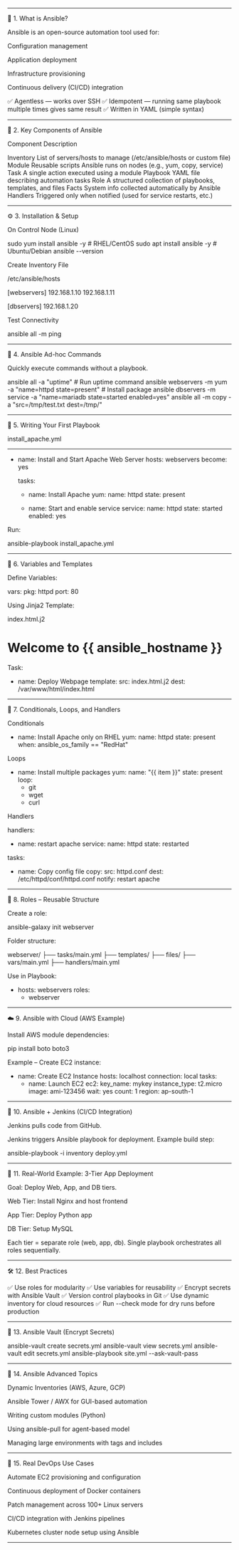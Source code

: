 
---

🧩 1. What is Ansible?

Ansible is an open-source automation tool used for:

Configuration management

Application deployment

Infrastructure provisioning

Continuous delivery (CI/CD) integration


✅ Agentless — works over SSH
✅ Idempotent — running same playbook multiple times gives same result
✅ Written in YAML (simple syntax)


---

🧱 2. Key Components of Ansible

Component	Description

Inventory	List of servers/hosts to manage (/etc/ansible/hosts or custom file)
Module	Reusable scripts Ansible runs on nodes (e.g., yum, copy, service)
Task	A single action executed using a module
Playbook	YAML file describing automation tasks
Role	A structured collection of playbooks, templates, and files
Facts	System info collected automatically by Ansible
Handlers	Triggered only when notified (used for service restarts, etc.)



---

⚙️ 3. Installation & Setup

On Control Node (Linux)

sudo yum install ansible -y          # RHEL/CentOS
sudo apt install ansible -y          # Ubuntu/Debian
ansible --version

Create Inventory File

/etc/ansible/hosts

[webservers]
192.168.1.10
192.168.1.11

[dbservers]
192.168.1.20

Test Connectivity

ansible all -m ping


---

📘 4. Ansible Ad-hoc Commands

Quickly execute commands without a playbook.

ansible all -a "uptime"             # Run uptime command
ansible webservers -m yum -a "name=httpd state=present"   # Install package
ansible dbservers -m service -a "name=mariadb state=started enabled=yes"
ansible all -m copy -a "src=/tmp/test.txt dest=/tmp/"


---

📜 5. Writing Your First Playbook

install_apache.yml

---
- name: Install and Start Apache Web Server
  hosts: webservers
  become: yes

  tasks:
    - name: Install Apache
      yum:
        name: httpd
        state: present

    - name: Start and enable service
      service:
        name: httpd
        state: started
        enabled: yes

Run:

ansible-playbook install_apache.yml


---

🧩 6. Variables and Templates

Define Variables:

vars:
  pkg: httpd
  port: 80

Using Jinja2 Template:

index.html.j2

<h1>Welcome to {{ ansible_hostname }}</h1>

Task:

- name: Deploy Webpage
  template:
    src: index.html.j2
    dest: /var/www/html/index.html


---

🔁 7. Conditionals, Loops, and Handlers

Conditionals

- name: Install Apache only on RHEL
  yum:
    name: httpd
    state: present
  when: ansible_os_family == "RedHat"

Loops

- name: Install multiple packages
  yum:
    name: "{{ item }}"
    state: present
  loop:
    - git
    - wget
    - curl

Handlers

handlers:
  - name: restart apache
    service:
      name: httpd
      state: restarted

tasks:
  - name: Copy config file
    copy:
      src: httpd.conf
      dest: /etc/httpd/conf/httpd.conf
    notify: restart apache


---

🧱 8. Roles – Reusable Structure

Create a role:

ansible-galaxy init webserver

Folder structure:

webserver/
├── tasks/main.yml
├── templates/
├── files/
├── vars/main.yml
├── handlers/main.yml

Use in Playbook:

- hosts: webservers
  roles:
    - webserver


---

☁️ 9. Ansible with Cloud (AWS Example)

Install AWS module dependencies:

pip install boto boto3

Example – Create EC2 instance:

- name: Create EC2 Instance
  hosts: localhost
  connection: local
  tasks:
    - name: Launch EC2
      ec2:
        key_name: mykey
        instance_type: t2.micro
        image: ami-123456
        wait: yes
        count: 1
        region: ap-south-1


---

🔄 10. Ansible + Jenkins (CI/CD Integration)

Jenkins pulls code from GitHub.

Jenkins triggers Ansible playbook for deployment.
Example build step:


ansible-playbook -i inventory deploy.yml


---

🧠 11. Real-World Example: 3-Tier App Deployment

Goal: Deploy Web, App, and DB tiers.

Web Tier: Install Nginx and host frontend

App Tier: Deploy Python app

DB Tier: Setup MySQL


Each tier = separate role (web, app, db).
Single playbook orchestrates all roles sequentially.


---

🛠️ 12. Best Practices

✅ Use roles for modularity
✅ Use variables for reusability
✅ Encrypt secrets with Ansible Vault
✅ Version control playbooks in Git
✅ Use dynamic inventory for cloud resources
✅ Run --check mode for dry runs before production


---

🔐 13. Ansible Vault (Encrypt Secrets)

ansible-vault create secrets.yml
ansible-vault view secrets.yml
ansible-vault edit secrets.yml
ansible-playbook site.yml --ask-vault-pass


---

🧩 14. Ansible Advanced Topics

Dynamic Inventories (AWS, Azure, GCP)

Ansible Tower / AWX for GUI-based automation

Writing custom modules (Python)

Using ansible-pull for agent-based model

Managing large environments with tags and includes



---

🚀 15. Real DevOps Use Cases

Automate EC2 provisioning and configuration

Continuous deployment of Docker containers

Patch management across 100+ Linux servers

CI/CD integration with Jenkins pipelines

Kubernetes cluster node setup using Ansible



---
